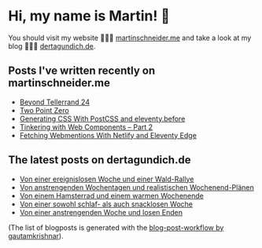 # Hi, my name is Martin! 👋 
You should visit my website 👨🏼‍💻  [martinschneider.me](https://martinschneider.me) and take a look at my blog 🤷🏼‍♂️ [dertagundich.de](https://www.dertagundich.de).

## Posts I've written recently on martinschneider.me
<!-- MSME-POST-LIST:START -->
- [Beyond Tellerrand 24](https://martinschneider.me/articles/beyond-tellerrand-24/)
- [Two Point Zero](https://martinschneider.me/articles/two-point-zero/)
- [Generating CSS With PostCSS and eleventy.before](https://martinschneider.me/articles/generating-css-with-postcss-and-eleventy-before/)
- [Tinkering with Web Components – Part 2](https://martinschneider.me/articles/tinkering-with-web-components-part-2/)
- [Fetching Webmentions With Netlify and Eleventy Edge](https://martinschneider.me/articles/fetching-webmentions-with-netlify-and-eleventy-edge/)
<!-- MSME-POST-LIST:END -->

## The latest posts on dertagundich.de
<!-- DTUI-POST-LIST:START -->
- [Von einer ereignislosen Woche und einer Wald-Rallye](https://www.dertagundich.de/2025/07/von-einer-ereignislosen-woche-und-einer-wald-rallye)
- [Von anstrengenden Wochentagen und realistischen Wochenend-Plänen](https://www.dertagundich.de/2025/06/von-anstrengenden-wochentagen-und-realistischen-wochenend-planen)
- [Von einem Hamsterrad und einem warmen Wochenende](https://www.dertagundich.de/2025/06/von-einem-hamsterrad-und-einem-warmen-wochenende)
- [Von einer sowohl schlaf- als auch snacklosen Woche](https://www.dertagundich.de/2025/06/von-einer-sowohl-schlaf-als-auch-snacklosen-woche)
- [Von einer anstrengenden Woche und losen Enden](https://www.dertagundich.de/2025/06/von-einer-anstrengenden-woche-und-losen-enden)
<!-- DTUI-POST-LIST:END -->

(The list of blogposts is generated with the [blog-post-workflow by gautamkrishnar](https://github.com/gautamkrishnar/blog-post-workflow)).
